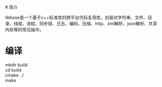 ﻿﻿# 简介

libbase是一个基于c++标准库的跨平台代码复用库，封装对字符串、文件、目录、线程、进程、同步锁、日志、编码、压缩、http、xml解析、json解析、共享内存等的常见操作。

# 编译

mkdir build  
cd build  
cmake ../  
make 
